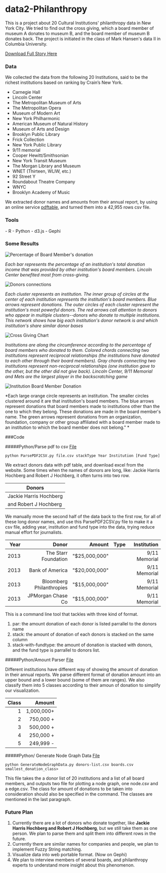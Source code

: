 # data2-Philanthropy

This is a project about 20 Cultural Institutions' philanthropy data in New York City. We tried to find out the cross giving, which a board member of museum A donates to museum B, and the board member of museum B donates back. The project is initiated in the class of Mark Hansen's data II in Columbia University. 

[Download Full Story Here](story-use%20data/Philanthropy_Final_Project.docx)

<h3>Data</h3>
We collected the data from the following 20 Institutions, said to be the richest institutions based on ranking by Crain’s New York.

- Carnegie Hall 
- Lincoln Center
- The Metropolitan Museum of Arts
- The Metropolitan Opera
- Museum of Modern Art
- New York Philharmonic
- American Museum of Natural History
- Museum of Arts and Design
- Brooklyn Public Library
- Frick Collection
- New York Public Library 
- 9/11 memorial
- Cooper Hewitt/Smithsonian
- New York Transit Museum 
- The Morgan Library and Museum
- WNET (Thirteen, WLIW, etc.)
- 92 Street Y
- Roundabout Theatre Company
- WNYC 
- Brooklyn Academy of Music

We extracted donor names and amounts from their annual report, by using an online service [pdftable](https://pdftables.com/), and turned them into a 42,955 rows csv file.


<h3>Tools</h3>
- R
- Python
- d3.js
- Gephi


<h3>Some Results</h3>


![Percentage of Board Member's donation](story-use%20data/images/bar-chart.jpg "Each bar represents the percentage of an institution's total donation income that was provided by other institution's board members.")

*Each bar represents the percentage of an institution's total donation income that was provided by other institution's board members. Lincoln Center benefited most from cross-giving.*


![Donors connections](story-use%20data/images/graph-1.png "")

*Each cluster represents an institution. The inner group of circles at the center of each institution represents the institution's board members. Blue arrows represent donations. The outer circles of each cluster represent the institution's most powerful donors. The red arrows call attention to donors who appear in multiple clusters--donors who donate to multiple institutions. This network shows how big each institution's donor network is and which institution's share similar donor bases*


![Cross Giving Chart](story-use%20data/images/graph-3.png "")

*Institutions are along the circumference according to the percentage of board members who donated to them. Colored chords connecting two institutions represent reciprocal relationships (the institutions have donated to each other through their board members). Gray chords connecting two institutions represent non-reciprocal relationships (one institution gave to the other, but the other did not give back). Lincoln Center, 9/11 Memorial and Mets are the largest player in the backscratching game*


![Institution Board Member Donation](story-use%20data/images/graph-2.png "")

*Each large orange circle represents an institution. The smaller circles clustered around it are that institution's board members. The blue arrows represent donations that board members made to institutions other than the one to which they belong. These donations are made in the board member's name. The green arrows represent donations from an organization, foundation, company or other group affiliated with a board member made to an institution to which the board member does not belong."
*


###Code

#####Python/Parse pdf to csv
[File](https://github.com/mw10104587/data2-Philanthropy/blob/master/Python/ParsePDF2CSV.py)

<pre lang="text"><code>python ParsePDF2CSV.py file.csv stackType Year Institution [Fund Type]</code></pre>

<p> We extract donors data with pdf table, and download excel from the website. Some times when the names of donors are long, like: Jackie Harris Hochberg and Robert J Hochberg, it often turns into two row. </p>

|Donors                |
|----------------------|
|Jackie Harris Hochberg|
|and Robert J Hochberg |


We manually move the second half of the data back to the first row, for all of these long donor names, and use this ParsePDF2CSV.py file to make it a csv file, adding year, institution and fund type into the data, trying reduce manual effort for journalists.

|Year|Donor                   |Amount       |Type|Institution  |
|---:|-----------------------:|------------:|---:|------------:|
|2013|The Starr Foundation    |"$25,000,000"|    |9/11 Memorial|
|2013|Bank of America         |"$20,000,000"|    |9/11 Memorial|
|2013|Bloomberg Philanthropies|"$15,000,000"|    |9/11 Memorial|
|2013|JPMorgan Chase Co       |"$15,000,000"|    |9/11 Memorial|


This is a command line tool that tackles with three kind of format.

1. par: the amount donation of each donor is listed parrallel to the donors name
2. stack: the amount of donation of each donors is stacked on the same column
3. stack-with-fundtype: the amount of donation is stacked with donors, and the fund type is parrallel to donors list.


#####Python/Amount Parser
[File](https://github.com/mw10104587/data2-Philanthropy/blob/master/Python/AmountParser.py)

<p> Different institutions have different way of showing the amount of donation in their annual reports. We parse different format of donation amount into an upper bound and a lower bound (some of them are ranges). We also classify them into 5 classes according to their amoun of donation to simplify our visualization. </p>

|Class |Amount      |
|-----:|-----------:|
|1     |  1,000,000+|
|2     |   750,000 +|
|3     |   500,000 +| 
|4     |   250,000 +|
|5     |   249,999 -|


#####Python/ Generate Node Graph Data
[File](https://github.com/mw10104587/data2-Philanthropy/blob/master/Python/GenerateNodeGraphData.py)

<pre lang="text"><code>python GenerateNodeGraphData.py donors-list.csv boards.csv smallest_donation_class></code></pre>

<p> This file takes the a donor list of 20 institutions and a list of all board members, and outputs two file for plotting a node graph, one node.csv and a edge.csv. The class for amount of donations to be taken into consideration should also be specified in the command. The classes are mentioned in the last paragraph.
</p>


### Future Plan

1. Currently there are a lot of donors who donate together, like **Jackie Harris Hochberg and Robert J Hochberg**, but we still take them as one person. We plan to parse them and split them into different rows in the future.
2. Currently there are similar names for companies and people, we plan to implement Fuzzy String matching.
3. Visualize data into web portable format. (Now on Gephi)
4. We plan to interview members of several boards, and philanthropy experts to understand more insight about this phenomenon.

